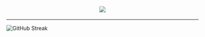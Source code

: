 <h1 align="center">
  <img src="https://readme-typing-svg.herokuapp.com?font=Inter&size=35&center=true&width=500&height=150&duration=3000&lines=Hey+there+:);I'm+Tim">
</h1>

---

![GitHub Streak](https://streak-stats.demolab.com?user=TimmieBimmie&theme=dark&hide_border=true&border_radius=5.5&date_format=j%20M%5B%20Y%5D&mode=weekly&card_width=500&card_height=300)
